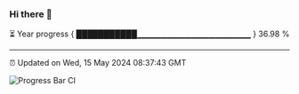 ### Hi there 👋

⏳ Year progress { ███████████▁▁▁▁▁▁▁▁▁▁▁▁▁▁▁▁▁▁▁ } 36.98 %

---

⏰ Updated on Wed, 15 May 2024 08:37:43 GMT

![Progress Bar CI](https://github.com/IshwaranRudhara/GIT-ACTION/workflows/Progress%20Bar%20CI/badge.svg)
